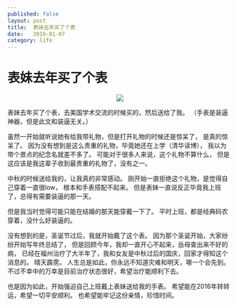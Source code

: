 ```yaml
---
published: false
layout: post
title:  表妹去年买了个表
date:   2016-01-07
category: life
---
```


# 表妹去年买了个表

<center>
<img src="http://images.yanyiwu.com/watch.jpg" class="photo"></img>
</center>

表妹去年买了个表，去美国学术交流的时候买的，然后送给了我。
（手表是装逼神器，但是此文和装逼无关。）

虽然一开始就听说她有给我带礼物，但是打开礼物的时候还是惊呆了，
是真的惊呆了。
因为没有想到是这么贵重的礼物，毕竟她还在上学（清华读博），
我以为带个景点的纪念名就差不多了。
可能对于很多人来说，这个礼物不算什么，
但是这应该是我这辈子收到最贵重的礼物了，没有之一。

中秋的时候送给我的，让我真的非常感动。
刚开始一直拒绝这个礼物，是觉得自己穿着一直很low，
根本和手表搭配不起来。
但是表妹一直说反正毕竟我上班了，总得有需要装逼的那一天。

但是我当时觉得可能只能在结婚的那天能穿戴一下了。
平时上班，都是经典码农穿着，没什么好装逼的。

没有想到的是，圣诞节过后，我就开始戴了这个表。
因为那个圣诞开始，大家纷纷开始写年终总结了，
但是回顾今年，我却一直开心不起来，岳母查出来不好的病，
已经在福州治疗了大半年了，我和女友是中秋过后的国庆，回家才得知这个消息的。
晴天霹雳。
人生总是如此，你永远不知道灾难和明天，哪一个会先到。
不过不幸中的万幸是目前治疗状态很好，希望治疗能顺利下去。

也是因为如此，开始强迫自己上班戴上表妹送给我的手表。
希望能在2016年转转运，希望一切平安顺利。
也希望能牢记这份亲情，珍惜时间。
